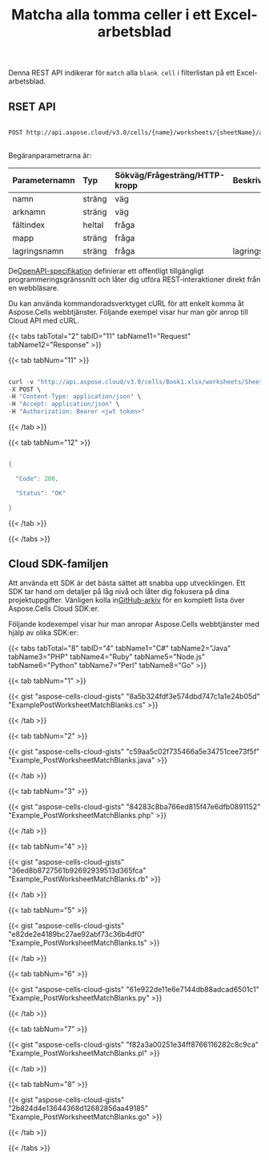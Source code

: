 ﻿---
title: Matcha alla tomma celler i ett Excel-arbetsblad
second_title: Documen
linktitle: Matcha tomma celler
type: docs
url: /sv/autofilter/match-all-blank/
aliases: [/match-all-blank-cells-in-the-list/]
keywords: Match all blank cells in the filter list on an Excel worksheet
description: "Aspose.Cells Cloud API stöder matchning av alla tomma celler i filterlistan på ett Excel-arbetsblad. SDK:t stöder olika typer av utvecklingsspråk. Dessa inkluderar Android, C#, Go, Java, NodeJS, Perl, PHP, Python, Ruby och Swift."
weight: 100
kwords: Excel, Office Moln, REST API, Kalkylblad, PDF, CSV, Json, Markdown, Matcha alla tomma celler i ett Excel-kalkylblad
---
Denna REST API indikerar för `match` alla `blank cell` i filterlistan på ett Excel-arbetsblad.

## RSET API

```bash
 
POST http://api.aspose.cloud/v3.0/cells/{name}/worksheets/{sheetName}/autoFilter/matchBlanks
 
```

Begäranparametrarna är:

| Parameternamn| Typ| Sökväg/Frågesträng/HTTP-kropp|Beskrivning|
|:- |:- |:- |:- |
| namn| sträng| väg||
| arknamn| sträng| väg||
| fältindex| heltal| fråga||
| mapp| sträng| fråga||
| lagringsnamn| sträng| fråga| lagringsnamn.|

 De[OpenAPI-specifikation](https://apireference.aspose.cloud/cells/#/AutoFilter/PostWorksheetMatchBlanks) definierar ett offentligt tillgängligt programmeringsgränssnitt och låter dig utföra REST-interaktioner direkt från en webbläsare.

Du kan använda kommandoradsverktyget cURL för att enkelt komma åt Aspose.Cells webbtjänster. Följande exempel visar hur man gör anrop till Cloud API med cURL.

{{< tabs tabTotal="2" tabID="11" tabName11="Request" tabName12="Response" >}}

{{< tab tabNum="11" >}}

```java

curl -v "http://api.aspose.cloud/v3.0/cells/Book1.xlsx/worksheets/Sheet1/autoFilter/matchBlanks?fieldIndex=0" \
-X POST \
-H "Content-Type: application/json" \
-H "Accept: application/json" \
-H "Authorization: Bearer <jwt token>"

```

{{< /tab >}}

{{< tab tabNum="12" >}}

```java

{

  "Code": 200,

  "Status": "OK"

}

```

{{< /tab >}}

{{< /tabs >}}

## Cloud SDK-familjen

 Att använda ett SDK är det bästa sättet att snabba upp utvecklingen. Ett SDK tar hand om detaljer på låg nivå och låter dig fokusera på dina projektuppgifter. Vänligen kolla in[GitHub-arkiv](https://github.com/aspose-cells-cloud) för en komplett lista över Aspose.Cells Cloud SDK:er.

Följande kodexempel visar hur man anropar Aspose.Cells webbtjänster med hjälp av olika SDK:er:

{{< tabs tabTotal="8" tabID="4" tabName1="C#" tabName2="Java" tabName3="PHP" tabName4="Ruby" tabName5="Node.js" tabName6="Python" tabName7="Perl" tabName8="Go" >}}

{{< tab tabNum="1" >}}

{{< gist "aspose-cells-cloud-gists" "8a5b324fdf3e574dbd747c1a1e24b05d" "ExamplePostWorksheetMatchBlanks.cs" >}}

{{< /tab >}}

{{< tab tabNum="2" >}}

{{< gist "aspose-cells-cloud-gists" "c59aa5c02f735466a5e34751cee73f5f" "Example_PostWorksheetMatchBlanks.java" >}}

{{< /tab >}}

{{< tab tabNum="3" >}}

{{< gist "aspose-cells-cloud-gists" "84283c8ba766ed815f47e6dfb0891152" "Example_PostWorksheetMatchBlanks.php" >}}

{{< /tab >}}

{{< tab tabNum="4" >}}

{{< gist "aspose-cells-cloud-gists" "36ed8b8727561b92692939513d365fca" "Example_PostWorksheetMatchBlanks.rb" >}}

{{< /tab >}}

{{< tab tabNum="5" >}}

{{< gist "aspose-cells-cloud-gists" "e82de2e4189bc27ae92abf73c36b4df0" "Example_PostWorksheetMatchBlanks.ts" >}}

{{< /tab >}}

{{< tab tabNum="6" >}}

{{< gist "aspose-cells-cloud-gists" "61e922de11e6e7144db88adcad6501c1" "Example_PostWorksheetMatchBlanks.py" >}}

{{< /tab >}}

{{< tab tabNum="7" >}}

{{< gist "aspose-cells-cloud-gists" "f82a3a00251e34ff8766116282c8c9ca" "Example_PostWorksheetMatchBlanks.pl" >}}

{{< /tab >}}

{{< tab tabNum="8" >}}

{{< gist "aspose-cells-cloud-gists" "2b824d4e13644368d12682856aa49185" "Example_PostWorksheetMatchBlanks.go" >}}

{{< /tab >}}

{{< /tabs >}}
